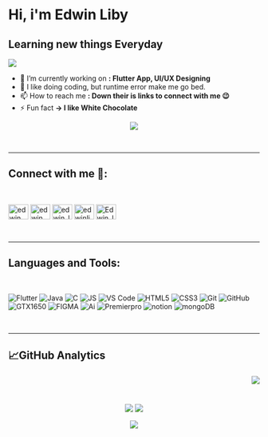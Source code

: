 # Hi, i'm Edwin Liby
## Learning new things Everyday

![](https://quotes-github-readme.vercel.app/api?type=horizontal&theme=radical)

- 🔭 I’m currently working on **: Flutter App, UI/UX Designing**
- 🌱 I like doing coding, but runtime error make me go bed.
- 📫 How to reach me **: Down their is links to connect with me 😉**
- ⚡ Fun fact **-> I like White Chocolate**

<p align="center">
 <a href="https://edwinliby.github.io"><img src="https://img.shields.io/badge/⚡-Check%20my%20Portfolio-orange"/></a>
 </p>
<br/>

---
## Connect with me 📝:

<br/>

<p align="left">
<a href="http://www.linkedin.com/in/edwin-liby-12b7a5220" target="blank"><img align="center" src="https://raw.githubusercontent.com/rahuldkjain/github-profile-readme-generator/master/src/images/icons/Social/linked-in-alt.svg" alt="edwin liby" height="30" width="40" /></a>
<a href="https://www.facebook.com/edwin.liby.73/" target="blank"><img align="center" src="https://raw.githubusercontent.com/rahuldkjain/github-profile-readme-generator/master/src/images/icons/Social/facebook.svg" alt="edwin liby" height="30" width="40" /></a>
<a href="https://www.instagram.com/edwin_liby/" target="blank"><img align="center" src="https://raw.githubusercontent.com/rahuldkjain/github-profile-readme-generator/master/src/images/icons/Social/instagram.svg" alt="edwin_liby" height="30" width="40" /></a>
<a href="https://www.hackerrank.com/edwinliby30" target="blank"><img align="center" src="https://raw.githubusercontent.com/rahuldkjain/github-profile-readme-generator/master/src/images/icons/Social/hackerrank.svg" alt="edwinliby30" height="30" width="40" /></a>
<a href="https://discord.gg/Edwin_liby#4684" target="blank"><img align="center" src="https://raw.githubusercontent.com/rahuldkjain/github-profile-readme-generator/master/src/images/icons/Social/discord.svg" alt="Edwin_liby#4684" height="30" width="40" /></a>
</p>

<br/>

---

## Languages and Tools:

<br/>

![Flutter](https://img.shields.io/badge/Flutter-02569B?style=for-the-badge&logo=flutter&logoColor=white)
![Java](https://img.shields.io/badge/Java-ED8B00?style=for-the-badge&logo=java&logoColor=white)
![C](https://img.shields.io/badge/C-00599C?style=for-the-badge&logo=c&logoColor=white)
![JS](https://img.shields.io/badge/JavaScript-323330?style=for-the-badge&logo=javascript&logoColor=F7DF1E)
![VS Code](https://img.shields.io/badge/VSCode-0078D4?style=for-the-badge&logo=visual%20studio%20code&logoColor=white)
![HTML5](https://img.shields.io/badge/HTML5-E34F26?style=for-the-badge&logo=html5&logoColor=white)
![CSS3](https://img.shields.io/badge/CSS3-1572B6?style=for-the-badge&logo=css3&logoColor=white)
![Git](https://img.shields.io/badge/GIT-E44C30?style=for-the-badge&logo=git&logoColor=white)
![GitHub](https://img.shields.io/badge/GitHub-100000?style=for-the-badge&logo=github&logoColor=white)
![GTX1650](https://img.shields.io/badge/NVIDIA-GTX1650-76B900?style=for-the-badge&logo=nvidia&logoColor=white)
![FIGMA](https://img.shields.io/badge/Figma-F24E1E?style=for-the-badge&logo=figma&logoColor=white)
![Ai](https://img.shields.io/badge/Adobe%20Illustrator-FF9A00?style=for-the-badge&logo=adobe%20illustrator&logoColor=white)
![Premierpro](https://img.shields.io/badge/Adobe%20Premiere%20Pro-9999FF?style=for-the-badge&logo=Adobe%20Premiere%20Pro&logoColor=white)
![notion](https://img.shields.io/badge/Notion-000000?style=for-the-badge&logo=notion&logoColor=white)
![mongoDB](https://img.shields.io/badge/MongoDB-4EA94B?style=for-the-badge&logo=mongodb&logoColor=white)

<br/>

---

## 📈GitHub Analytics <p align="right"> <img src="https://komarev.com/ghpvc/?username=Edwinliby&label=Views&color=blue&style=plastic"/> </p>

<br/>

 <div align="center"> 
      <img align="center" src="https://github-readme-stats-sigma-five.vercel.app/api?username=Edwinliby&show_icons=true&include_all_commits=true&count_private=true&theme=react&line_height=40" />
      <img align="center" src="https://github-readme-stats.vercel.app/api/top-langs/?username=Edwinliby&theme=react&line_hide=css"/>   
</div>
 
<br/>

<div align="center"> 
      <img align="center" src="https://github-readme-streak-stats.herokuapp.com?user=edwinliby&theme=dracula&hide_border=true" />
</div>
